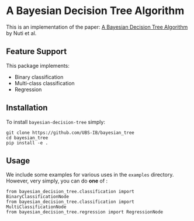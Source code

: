 # A Bayesian Decision Tree Algorithm
This is an implementation of the paper: [A Bayesian Decision Tree Algorithm](https://arxiv.org/abs/1901.03214) by Nuti et al.

## Feature Support

This package implements:
* Binary classification
* Multi-class classification
* Regression

## Installation

To install `bayesian-decision-tree` simply:
```
git clone https://github.com/UBS-IB/bayesian_tree
cd bayesian_tree
pip install -e .
```

## Usage

We include some examples for various uses in the `examples` directory. However, very simply, you can do __one__ of :

```
from bayesian_decision_tree.classification import BinaryClassificationNode
from bayesian_decision_tree.classification import MultiClassificationNode
from bayesian_decision_tree.regression import RegressionNode
```
